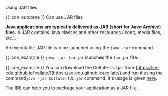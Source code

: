 <span id="title">Using JAR files</span>

<span id="prereqs"></span>

<span id="outcomes">{{ icon_outcome }} Can use JAR files</span>

<div id="body">

**Java applications are typically delivered as JAR (short for _Java Archive_) files.** A JAR contains Java classes and other resources (icons, media files, etc.).

An executable JAR file can be launched using the `java -jar` command.

<box>

{{ icon_example }} `java -jar foo.jar` launches the `foo.jar` file.

{{ icon_example }} You can download the Collate-TUI.jar from [https://se-edu.github.io/collate/](https://se-edu.github.io/collate/) and run it using the command`java -jar Collate-TUI.jar` command. It's usage is given [here](https://se-education.org/collate/docs/User-Guide.html#using-the-text-ui).

</box>

The IDE can help you to package your application as a JAR file.

</div>

<div id="extras">
  <include src="resourcesPanel.md" boilerplate />
</div>
